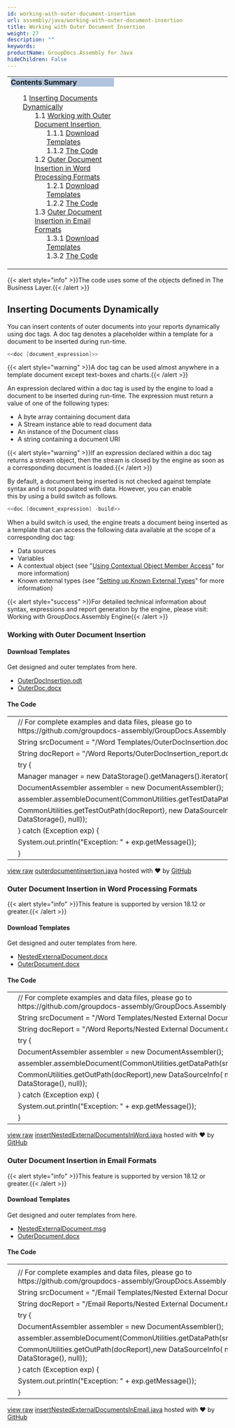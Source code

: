 ```yaml
---
id: working-with-outer-document-insertion
url: assembly/java/working-with-outer-document-insertion
title: Working with Outer Document Insertion
weight: 27
description: ""
keywords: 
productName: GroupDocs.Assembly for Java
hideChildren: False
---
```

<table class="sectionMacro" border="0" cellpadding="5" cellspacing="0" width="100%"><tbody><tr><td valign="top" width="50%"><div class="panel" style="border-top-width: 1px; border-right-width: 1px; border-bottom-width: 1px; border-left-width: 1px;"><div class="panelHeader" style="border-bottom-width: 1px; background-color: rgb(176, 196, 222);"><b>Contents Summary</b></div><div class="panelContent"><style type="text/css">div.rbtoc1593026733375 { padding-top: 0px; padding-right: 0px; padding-bottom: 0px; padding-left: 0px; }div.rbtoc1593026733375 ul { list-style-type: none; list-style-image: none; margin-left: 0px; }div.rbtoc1593026733375 li { margin-left: 0px; padding-left: 0px; }</style><div class="toc rbtoc1593026733375"><ul class="toc-indentation"><li><span class="TOCOutline">1</span> <a href="#WorkingwithOuterDocumentInsertion-InsertingDocumentsDynamically">Inserting Documents Dynamically</a><ul class="toc-indentation"><li><span class="TOCOutline">1.1</span> <a href="#WorkingwithOuterDocumentInsertion-WorkingwithOuterDocumentInsertion">Working with Outer Document Insertion&nbsp;</a><ul class="toc-indentation"><li><span class="TOCOutline">1.1.1</span> <a href="#WorkingwithOuterDocumentInsertion-DownloadTemplates">Download Templates</a></li><li><span class="TOCOutline">1.1.2</span> <a href="#WorkingwithOuterDocumentInsertion-TheCode">The Code</a></li></ul></li><li><span class="TOCOutline">1.2</span> <a href="#WorkingwithOuterDocumentInsertion-OuterDocumentInsertioninWordProcessingFormats">Outer Document Insertion in Word Processing Formats</a><ul class="toc-indentation"><li><span class="TOCOutline">1.2.1</span> <a href="#WorkingwithOuterDocumentInsertion-DownloadTemplates.1">Download Templates</a></li><li><span class="TOCOutline">1.2.2</span> <a href="#WorkingwithOuterDocumentInsertion-TheCode.1">The Code</a></li></ul></li><li><span class="TOCOutline">1.3</span> <a href="#WorkingwithOuterDocumentInsertion-OuterDocumentInsertioninEmailFormats">Outer Document Insertion in Email Formats</a><ul class="toc-indentation"><li><span class="TOCOutline">1.3.1</span> <a href="#WorkingwithOuterDocumentInsertion-DownloadTemplates.2">Download Templates</a></li><li><span class="TOCOutline">1.3.2</span> <a href="#WorkingwithOuterDocumentInsertion-TheCode.2">The Code</a></li></ul></li></ul></li></ul></div></div></div></td><td valign="top">&nbsp;</td></tr></tbody></table>

{{< alert style="info" >}}The code uses some of the objects defined in The Business Layer.{{< /alert >}}

## Inserting Documents Dynamically

You can insert contents of outer documents into your reports dynamically using doc tags. A doc tag denotes a placeholder within a template for a document to be inserted during run-time.

```csharp
<<doc [document_expression]>>
```

{{< alert style="warning" >}}A doc tag can be used almost anywhere in a template document except text-boxes and charts.{{< /alert >}}

An expression declared within a doc tag is used by the engine to load a document to be inserted during run-time. The expression must return a value of one of the following types:

*   A byte array containing document data
*   A Stream instance able to read document data
*   An instance of the Document class
*   A string containing a document URI

{{< alert style="warning" >}}If an expression declared within a doc tag returns a stream object, then the stream is closed by the engine as soon as a corresponding document is loaded.{{< /alert >}}

By default, a document being inserted is not checked against template syntax and is not populated with data. However, you can enable this by using a build switch as follows.

```csharp
<<doc [document_expression] -build>>
```

When a build switch is used, the engine treats a document being inserted as a template that can access the following data available at the scope of a corresponding doc tag:

*   Data sources
*   Variables
*   A contextual object (see "[Using Contextual Object Member Access](https://docs.aspose.com/display/wordsnet/Template+Syntax#nowhere)" for more information)
*   Known external types (see "[Setting up Known External Types](https://docs.aspose.com/display/wordsnet/Template+Syntax#nowhere)" for more information)

{{< alert style="success" >}}For detailed technical information about syntax, expressions and report generation by the engine, please visit: Working with GroupDocs.Assembly Engine{{< /alert >}}

### Working with Outer Document Insertion 

#### Download Templates

Get designed and outer templates from here.

*   [OuterDocInsertion.odt](https://github.com/groupdocs-assembly/GroupDocs.Assembly-for-Java/blob/master/Examples/GroupDocs.Assembly.Examples.Java/Data/Storage/Word%20Templates/OuterDocInsertion.docx?raw=true)
*   [OuterDoc.docx](https://github.com/aliahmedgroupdocs/GroupDocs.Assembly-for-Java/blob/master/Examples/GroupDocs.Assembly.Examples.Java/Data/OuterDocument/OuterDoc.docx)

#### The Code

<table class="highlight tab-size js-file-line-container" data-tab-size="8" data-paste-markdown-skip=""><tbody><tr><td id="file-outerdocumentinsertion-java-L1" class="blob-num js-line-number" data-line-number="1"></td><td id="file-outerdocumentinsertion-java-LC1" class="blob-code blob-code-inner js-file-line"><span class="pl-c"><span class="pl-c">//</span> For complete examples and data files, please go to https://github.com/groupdocs-assembly/GroupDocs.Assembly-for-Java</span></td></tr><tr><td id="file-outerdocumentinsertion-java-L2" class="blob-num js-line-number" data-line-number="2"></td><td id="file-outerdocumentinsertion-java-LC2" class="blob-code blob-code-inner js-file-line"><span class="pl-smi">String</span> srcDocument <span class="pl-k">=</span> <span class="pl-s"><span class="pl-pds">"</span>/Word Templates/OuterDocInsertion.docx<span class="pl-pds">"</span></span>;</td></tr><tr><td id="file-outerdocumentinsertion-java-L3" class="blob-num js-line-number" data-line-number="3"></td><td id="file-outerdocumentinsertion-java-LC3" class="blob-code blob-code-inner js-file-line"><span class="pl-smi">String</span> docReport <span class="pl-k">=</span> <span class="pl-s"><span class="pl-pds">"</span>/Word Reports/OuterDocInsertion_report.docx<span class="pl-pds">"</span></span>;</td></tr><tr><td id="file-outerdocumentinsertion-java-L4" class="blob-num js-line-number" data-line-number="4"></td><td id="file-outerdocumentinsertion-java-LC4" class="blob-code blob-code-inner js-file-line"><span class="pl-k">try</span> {</td></tr><tr><td id="file-outerdocumentinsertion-java-L5" class="blob-num js-line-number" data-line-number="5"></td><td id="file-outerdocumentinsertion-java-LC5" class="blob-code blob-code-inner js-file-line"><span class="pl-smi">Manager</span> manager <span class="pl-k">=</span> <span class="pl-k">new</span> <span class="pl-smi">DataStorage</span>()<span class="pl-k">.</span>getManagers()<span class="pl-k">.</span>iterator()<span class="pl-k">.</span>next();</td></tr><tr><td id="file-outerdocumentinsertion-java-L6" class="blob-num js-line-number" data-line-number="6"></td><td id="file-outerdocumentinsertion-java-LC6" class="blob-code blob-code-inner js-file-line"><span class="pl-smi">DocumentAssembler</span> assembler <span class="pl-k">=</span> <span class="pl-k">new</span> <span class="pl-smi">DocumentAssembler</span>();</td></tr><tr><td id="file-outerdocumentinsertion-java-L7" class="blob-num js-line-number" data-line-number="7"></td><td id="file-outerdocumentinsertion-java-LC7" class="blob-code blob-code-inner js-file-line">assembler<span class="pl-k">.</span>assembleDocument(<span class="pl-smi">CommonUtilities</span><span class="pl-k">.</span>getTestDataPath(srcDocument),</td></tr><tr><td id="file-outerdocumentinsertion-java-L8" class="blob-num js-line-number" data-line-number="8"></td><td id="file-outerdocumentinsertion-java-LC8" class="blob-code blob-code-inner js-file-line"><span class="pl-smi">CommonUtilities</span><span class="pl-k">.</span>getTestOutPath(docReport), <span class="pl-k">new</span> <span class="pl-smi">DataSourceInfo</span>(<span class="pl-k">new</span> <span class="pl-smi">DataStorage</span>(), <span class="pl-c1">null</span>));</td></tr><tr><td id="file-outerdocumentinsertion-java-L9" class="blob-num js-line-number" data-line-number="9"></td><td id="file-outerdocumentinsertion-java-LC9" class="blob-code blob-code-inner js-file-line">} <span class="pl-k">catch</span> (<span class="pl-smi">Exception</span> exp) {</td></tr><tr><td id="file-outerdocumentinsertion-java-L10" class="blob-num js-line-number" data-line-number="10"></td><td id="file-outerdocumentinsertion-java-LC10" class="blob-code blob-code-inner js-file-line"><span class="pl-smi">System</span><span class="pl-k">.</span>out<span class="pl-k">.</span>println(<span class="pl-s"><span class="pl-pds">"</span>Exception: <span class="pl-pds">"</span></span> <span class="pl-k">+</span> exp<span class="pl-k">.</span>getMessage());</td></tr><tr><td id="file-outerdocumentinsertion-java-L11" class="blob-num js-line-number" data-line-number="11"></td><td id="file-outerdocumentinsertion-java-LC11" class="blob-code blob-code-inner js-file-line">}</td></tr></tbody></table>

[view raw](https://gist.github.com/GroupDocsGists/34b13865c8dda8793d034ad699e0215a/raw/77f42dbf0c3fc9e5c09754c5847cb0c54a1c800c/outerdocumentinsertion.java) [outerdocumentinsertion.java](https://gist.github.com/GroupDocsGists/34b13865c8dda8793d034ad699e0215a#file-outerdocumentinsertion-java) hosted with ❤ by [GitHub](https://github.com)

### Outer Document Insertion in Word Processing Formats

{{< alert style="info" >}}This feature is supported by version 18.12 or greater.{{< /alert >}}

#### Download Templates

Get designed and outer templates from here.

*   [NestedExternalDocument.docx](https://github.com/groupdocs-assembly/GroupDocs.Assembly-for-Java/blob/master/Examples/GroupDocs.Assembly.Examples.Java/Data/Storage/Word%20Templates/Nested%20External%20Document.docx)
*   [OuterDocument.docx](https://github.com/groupdocs-assembly/GroupDocs.Assembly-for-Java/blob/master/Examples/GroupDocs.Assembly.Examples.Java/Data/OuterDocument/NestedOuterDocument.docx)

#### The Code

<table class="highlight tab-size js-file-line-container" data-tab-size="8" data-paste-markdown-skip=""><tbody><tr><td id="file-insertnestedexternaldocumentsinword-java-L1" class="blob-num js-line-number" data-line-number="1"></td><td id="file-insertnestedexternaldocumentsinword-java-LC1" class="blob-code blob-code-inner js-file-line"><span class="pl-c"><span class="pl-c">//</span> For complete examples and data files, please go to https://github.com/groupdocs-assembly/GroupDocs.Assembly-for-Java</span></td></tr><tr><td id="file-insertnestedexternaldocumentsinword-java-L2" class="blob-num js-line-number" data-line-number="2"></td><td id="file-insertnestedexternaldocumentsinword-java-LC2" class="blob-code blob-code-inner js-file-line"><span class="pl-smi">String</span> srcDocument <span class="pl-k">=</span> <span class="pl-s"><span class="pl-pds">"</span>/Word Templates/Nested External Document.docx<span class="pl-pds">"</span></span>;</td></tr><tr><td id="file-insertnestedexternaldocumentsinword-java-L3" class="blob-num js-line-number" data-line-number="3"></td><td id="file-insertnestedexternaldocumentsinword-java-LC3" class="blob-code blob-code-inner js-file-line"><span class="pl-smi">String</span> docReport <span class="pl-k">=</span> <span class="pl-s"><span class="pl-pds">"</span>/Word Reports/Nested External Document.docx<span class="pl-pds">"</span></span>;</td></tr><tr><td id="file-insertnestedexternaldocumentsinword-java-L4" class="blob-num js-line-number" data-line-number="4"></td><td id="file-insertnestedexternaldocumentsinword-java-LC4" class="blob-code blob-code-inner js-file-line"><span class="pl-k">try</span> {</td></tr><tr><td id="file-insertnestedexternaldocumentsinword-java-L5" class="blob-num js-line-number" data-line-number="5"></td><td id="file-insertnestedexternaldocumentsinword-java-LC5" class="blob-code blob-code-inner js-file-line"><span class="pl-smi">DocumentAssembler</span> assembler <span class="pl-k">=</span> <span class="pl-k">new</span> <span class="pl-smi">DocumentAssembler</span>();</td></tr><tr><td id="file-insertnestedexternaldocumentsinword-java-L6" class="blob-num js-line-number" data-line-number="6"></td><td id="file-insertnestedexternaldocumentsinword-java-LC6" class="blob-code blob-code-inner js-file-line">assembler<span class="pl-k">.</span>assembleDocument(<span class="pl-smi">CommonUtilities</span><span class="pl-k">.</span>getDataPath(srcDocument),</td></tr><tr><td id="file-insertnestedexternaldocumentsinword-java-L7" class="blob-num js-line-number" data-line-number="7"></td><td id="file-insertnestedexternaldocumentsinword-java-LC7" class="blob-code blob-code-inner js-file-line"><span class="pl-smi">CommonUtilities</span><span class="pl-k">.</span>getOutPath(docReport),<span class="pl-k">new</span> <span class="pl-smi">DataSourceInfo</span>( <span class="pl-k">new</span> <span class="pl-smi">DataStorage</span>(), <span class="pl-c1">null</span>));</td></tr><tr><td id="file-insertnestedexternaldocumentsinword-java-L8" class="blob-num js-line-number" data-line-number="8"></td><td id="file-insertnestedexternaldocumentsinword-java-LC8" class="blob-code blob-code-inner js-file-line">} <span class="pl-k">catch</span> (<span class="pl-smi">Exception</span> exp) {</td></tr><tr><td id="file-insertnestedexternaldocumentsinword-java-L9" class="blob-num js-line-number" data-line-number="9"></td><td id="file-insertnestedexternaldocumentsinword-java-LC9" class="blob-code blob-code-inner js-file-line"><span class="pl-smi">System</span><span class="pl-k">.</span>out<span class="pl-k">.</span>println(<span class="pl-s"><span class="pl-pds">"</span>Exception: <span class="pl-pds">"</span></span> <span class="pl-k">+</span> exp<span class="pl-k">.</span>getMessage());</td></tr><tr><td id="file-insertnestedexternaldocumentsinword-java-L10" class="blob-num js-line-number" data-line-number="10"></td><td id="file-insertnestedexternaldocumentsinword-java-LC10" class="blob-code blob-code-inner js-file-line">}</td></tr></tbody></table>

[view raw](https://gist.github.com/GroupDocsGists/b15426f07e0bea783e56b9c7282af55a/raw/73a4223b4a5d8ea85a1d86f8e346b21530c62376/insertNestedExternalDocumentsInWord.java) [insertNestedExternalDocumentsInWord.java](https://gist.github.com/GroupDocsGists/b15426f07e0bea783e56b9c7282af55a#file-insertnestedexternaldocumentsinword-java) hosted with ❤ by [GitHub](https://github.com)

### Outer Document Insertion in Email Formats

{{< alert style="info" >}}This feature is supported by version 18.12 or greater.{{< /alert >}}

#### Download Templates

Get designed and outer templates from here.

*   [NestedExternalDocument.msg](https://github.com/groupdocs-assembly/GroupDocs.Assembly-for-Java/blob/master/Examples/GroupDocs.Assembly.Examples.Java/Data/Storage/Email%20Templates/Nested%20External%20Document.msg)
*   [OuterDocument.docx](https://github.com/groupdocs-assembly/GroupDocs.Assembly-for-Java/blob/master/Examples/GroupDocs.Assembly.Examples.Java/Data/OuterDocument/NestedOuterDocument.docx)

#### The Code

<table class="highlight tab-size js-file-line-container" data-tab-size="8" data-paste-markdown-skip=""><tbody><tr><td id="file-insertnestedexternaldocumentsinemail-java-L1" class="blob-num js-line-number" data-line-number="1"></td><td id="file-insertnestedexternaldocumentsinemail-java-LC1" class="blob-code blob-code-inner js-file-line"></td></tr><tr><td id="file-insertnestedexternaldocumentsinemail-java-L2" class="blob-num js-line-number" data-line-number="2"></td><td id="file-insertnestedexternaldocumentsinemail-java-LC2" class="blob-code blob-code-inner js-file-line"><span class="pl-c"><span class="pl-c">//</span> For complete examples and data files, please go to https://github.com/groupdocs-assembly/GroupDocs.Assembly-for-Java</span></td></tr><tr><td id="file-insertnestedexternaldocumentsinemail-java-L3" class="blob-num js-line-number" data-line-number="3"></td><td id="file-insertnestedexternaldocumentsinemail-java-LC3" class="blob-code blob-code-inner js-file-line"><span class="pl-smi">String</span> srcDocument <span class="pl-k">=</span> <span class="pl-s"><span class="pl-pds">"</span>/Email Templates/Nested External Document.msg<span class="pl-pds">"</span></span>;</td></tr><tr><td id="file-insertnestedexternaldocumentsinemail-java-L4" class="blob-num js-line-number" data-line-number="4"></td><td id="file-insertnestedexternaldocumentsinemail-java-LC4" class="blob-code blob-code-inner js-file-line"><span class="pl-smi">String</span> docReport <span class="pl-k">=</span> <span class="pl-s"><span class="pl-pds">"</span>/Email Reports/Nested External Document.msg<span class="pl-pds">"</span></span>;</td></tr><tr><td id="file-insertnestedexternaldocumentsinemail-java-L5" class="blob-num js-line-number" data-line-number="5"></td><td id="file-insertnestedexternaldocumentsinemail-java-LC5" class="blob-code blob-code-inner js-file-line"><span class="pl-k">try</span> {</td></tr><tr><td id="file-insertnestedexternaldocumentsinemail-java-L6" class="blob-num js-line-number" data-line-number="6"></td><td id="file-insertnestedexternaldocumentsinemail-java-LC6" class="blob-code blob-code-inner js-file-line"><span class="pl-smi">DocumentAssembler</span> assembler <span class="pl-k">=</span> <span class="pl-k">new</span> <span class="pl-smi">DocumentAssembler</span>();</td></tr><tr><td id="file-insertnestedexternaldocumentsinemail-java-L7" class="blob-num js-line-number" data-line-number="7"></td><td id="file-insertnestedexternaldocumentsinemail-java-LC7" class="blob-code blob-code-inner js-file-line">assembler<span class="pl-k">.</span>assembleDocument(<span class="pl-smi">CommonUtilities</span><span class="pl-k">.</span>getDataPath(srcDocument),</td></tr><tr><td id="file-insertnestedexternaldocumentsinemail-java-L8" class="blob-num js-line-number" data-line-number="8"></td><td id="file-insertnestedexternaldocumentsinemail-java-LC8" class="blob-code blob-code-inner js-file-line"><span class="pl-smi">CommonUtilities</span><span class="pl-k">.</span>getOutPath(docReport),<span class="pl-k">new</span> <span class="pl-smi">DataSourceInfo</span>( <span class="pl-k">new</span> <span class="pl-smi">DataStorage</span>(), <span class="pl-c1">null</span>));</td></tr><tr><td id="file-insertnestedexternaldocumentsinemail-java-L9" class="blob-num js-line-number" data-line-number="9"></td><td id="file-insertnestedexternaldocumentsinemail-java-LC9" class="blob-code blob-code-inner js-file-line">} <span class="pl-k">catch</span> (<span class="pl-smi">Exception</span> exp) {</td></tr><tr><td id="file-insertnestedexternaldocumentsinemail-java-L10" class="blob-num js-line-number" data-line-number="10"></td><td id="file-insertnestedexternaldocumentsinemail-java-LC10" class="blob-code blob-code-inner js-file-line"><span class="pl-smi">System</span><span class="pl-k">.</span>out<span class="pl-k">.</span>println(<span class="pl-s"><span class="pl-pds">"</span>Exception: <span class="pl-pds">"</span></span> <span class="pl-k">+</span> exp<span class="pl-k">.</span>getMessage());</td></tr><tr><td id="file-insertnestedexternaldocumentsinemail-java-L11" class="blob-num js-line-number" data-line-number="11"></td><td id="file-insertnestedexternaldocumentsinemail-java-LC11" class="blob-code blob-code-inner js-file-line">}</td></tr></tbody></table>

[view raw](https://gist.github.com/GroupDocsGists/7340a6f3264cb45bc688a3c1618255d1/raw/61f14f7ace91aa6236a5d2f5368ad26334ec6624/insertNestedExternalDocumentsInEmail.java) [insertNestedExternalDocumentsInEmail.java](https://gist.github.com/GroupDocsGists/7340a6f3264cb45bc688a3c1618255d1#file-insertnestedexternaldocumentsinemail-java) hosted with ❤ by [GitHub](https://github.com)
